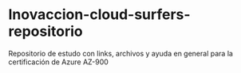 # Inovaccion-cloud-surfers-repositorio
Repositorio de estudo con links, archivos y ayuda en general para la certificación de Azure AZ-900
